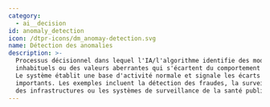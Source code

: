 ```yaml
---
category:
  - ai__decision
id: anomaly_detection
icon: /dtpr-icons/dm_anomay-detection.svg
name: Détection des anomalies
description: >-
  Processus décisionnel dans lequel l'IA/l'algorithme identifie des modèles
  inhabituels ou des valeurs aberrantes qui s'écartent du comportement attendu.
  Le système établit une base d'activité normale et signale les écarts
  importants. Les exemples incluent la détection des fraudes, la surveillance
  des infrastructures ou les systèmes de surveillance de la santé publique.
---
```


